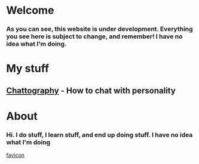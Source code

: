 Welcome
========

### As you can see, this website is under development. Everything you see here is subject to change, and remember! I have no idea what I'm doing.

My stuff
=========

## [Chattography](posts/chattography) - How to chat with personality


About
=====

### Hi. I do stuff, I learn stuff, and end up doing stuff. **I have no idea what I'm doing**

[favicon](favicon.ico)